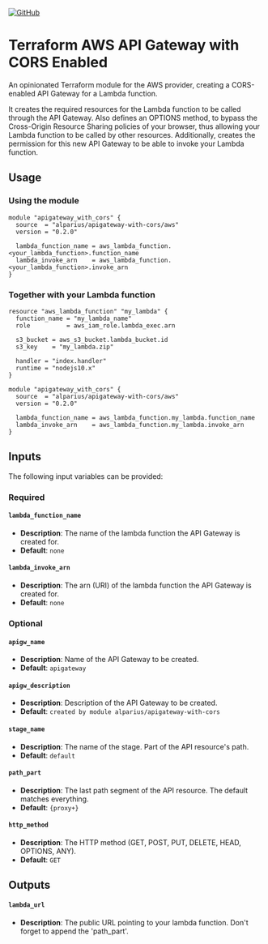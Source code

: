 [![GitHub][github-image]][github-link]

  [github-image]: https://img.shields.io/github/release/alparius/terraform-aws-apigateway-with-cors.svg
  [github-link]: https://github.com/alparius/terraform-aws-apigateway-with-cors/releases

# Terraform AWS API Gateway with CORS Enabled

An opinionated Terraform module for the AWS provider, creating a CORS-enabled API Gateway for a Lambda function.

It creates the required resources for the Lambda function to be called through the API Gateway. Also defines an OPTIONS method, to bypass the Cross-Origin Resource Sharing policies of your browser, thus allowing your Lambda function to be called by other resources. Additionally, creates the permission for this new API Gateway to be able to invoke your Lambda function.


## Usage

### Using the module

``` hcl
module "apigateway_with_cors" {
  source  = "alparius/apigateway-with-cors/aws"
  version = "0.2.0"

  lambda_function_name = aws_lambda_function.<your_lambda_function>.function_name
  lambda_invoke_arn    = aws_lambda_function.<your_lambda_function>.invoke_arn 
}
```

### Together with your Lambda function
``` hcl
resource "aws_lambda_function" "my_lambda" {
  function_name = "my_lambda_name"
  role          = aws_iam_role.lambda_exec.arn

  s3_bucket = aws_s3_bucket.lambda_bucket.id
  s3_key    = "my_lambda.zip"

  handler = "index.handler"
  runtime = "nodejs10.x"
}

module "apigateway_with_cors" {
  source  = "alparius/apigateway-with-cors/aws"
  version = "0.2.0"

  lambda_function_name = aws_lambda_function.my_lambda.function_name
  lambda_invoke_arn    = aws_lambda_function.my_lambda.invoke_arn
}
```


## Inputs

The following input variables can be provided:

### Required

#### `lambda_function_name`
- **Description**: The name of the lambda function the API Gateway is created for.
- **Default**: `none`

#### `lambda_invoke_arn`
- **Description**: The arn (URI) of the lambda function the API Gateway is created for.
- **Default**: `none`

### Optional

#### `apigw_name`
- **Description**: Name of the API Gateway to be created.
- **Default**: `apigateway`

#### `apigw_description`
- **Description**: Description of the API Gateway to be created.
- **Default**: `created by module alparius/apigateway-with-cors`

#### `stage_name`
- **Description**: The name of the stage. Part of the API resource's path.
- **Default**: `default`

#### `path_part`
- **Description**: The last path segment of the API resource. The default matches everything.
- **Default**: `{proxy+}`

#### `http_method`
- **Description**: The HTTP method (GET, POST, PUT, DELETE, HEAD, OPTIONS, ANY).
- **Default**: `GET`


## Outputs

#### `lambda_url`
- **Description**: The public URL pointing to your lambda function. Don't forget to append the 'path_part'.
